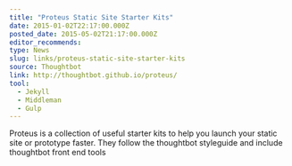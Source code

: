 ```yaml
---
title: "Proteus Static Site Starter Kits"
date: 2015-01-02T22:17:00.000Z
posted_date: 2015-05-02T21:17:00.000Z
editor_recommends:
type: News
slug: links/proteus-static-site-starter-kits
source: Thoughtbot
link: http://thoughtbot.github.io/proteus/
tool:
  - Jekyll
  - Middleman
  - Gulp
---
```

Proteus is a collection of useful starter kits to help you launch your static site or prototype faster. They follow the thoughtbot styleguide and include thoughtbot front end tools



